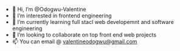 - 👋 Hi, I’m @Odogwu-Valentine
- 👀 I’m interested in frontend engineering
- 🌱 I’m currently learning full stacl web developemnt and software engineering
- 💞️ I’m looking to collaborate on top front end web projects
- 📫 You can email @ valentineodogwu@gmail.com

<!---
Odogwu-Valentine/Odogwu-Valentine is a ✨ special ✨ repository because its `README.md` (this file) appears on your GitHub profile.
You can click the Preview link to take a look at your changes.
--->
